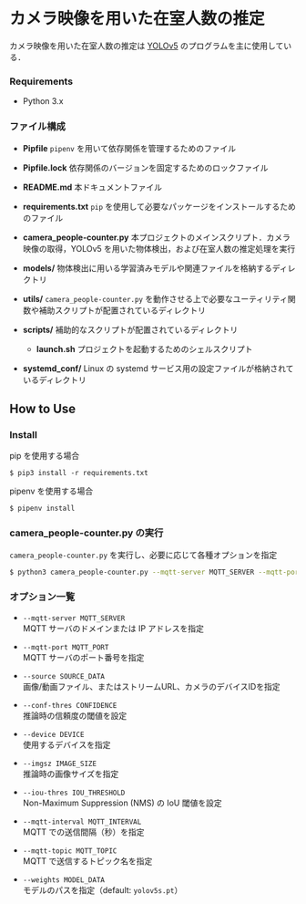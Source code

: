 # カメラ映像を用いた在室人数の推定
カメラ映像を用いた在室人数の推定は [YOLOv5](https://github.com/ultralytics/yolov5) のプログラムを主に使用している．

### Requirements
+ Python 3.x

### ファイル構成
- **Pipfile**
  `pipenv` を用いて依存関係を管理するためのファイル

- **Pipfile.lock**
  依存関係のバージョンを固定するためのロックファイル

- **README.md**
  本ドキュメントファイル

- **requirements.txt**
  `pip` を使用して必要なパッケージをインストールするためのファイル

- **camera_people-counter.py**
  本プロジェクトのメインスクリプト．カメラ映像の取得，YOLOv5 を用いた物体検出，および在室人数の推定処理を実行

- **models/**
  物体検出に用いる学習済みモデルや関連ファイルを格納するディレクトリ

- **utils/**
  `camera_people-counter.py` を動作させる上で必要なユーティリティ関数や補助スクリプトが配置されているディレクトリ

- **scripts/**
  補助的なスクリプトが配置されているディレクトリ
  - **launch.sh**
    プロジェクトを起動するためのシェルスクリプト

- **systemd_conf/**
  Linux の systemd サービス用の設定ファイルが格納されているディレクトリ

## How to Use

### Install
pip を使用する場合

 `$ pip3 install -r requirements.txt`

pipenv を使用する場合

  `$ pipenv install`
### camera_people-counter.py の実行

`camera_people-counter.py` を実行し、必要に応じて各種オプションを指定

```bash
$ python3 camera_people-counter.py --mqtt-server MQTT_SERVER --mqtt-port MQTT_PORT --source <source_name>  [--weights MODEL_DATA] [--imgsz IMAGE_SIZE] [--conf-thres CONFIDENCE] [--iou-thres IOU_THRESHOLD] [--device DEVICE]  [--mqtt-topic MQTT_TOPIC]  [--mqtt-interval MQTT_INTERVAL]
```

### オプション一覧

- `--mqtt-server MQTT_SERVER`  
  MQTT サーバのドメインまたは IP アドレスを指定

- `--mqtt-port MQTT_PORT`  
  MQTT サーバのポート番号を指定

- `--source SOURCE_DATA`  
  画像/動画ファイル、またはストリームURL、カメラのデバイスIDを指定
- `--conf-thres CONFIDENCE`  
  推論時の信頼度の閾値を設定

- `--device DEVICE`  
  使用するデバイスを指定

- `--imgsz IMAGE_SIZE`  
  推論時の画像サイズを指定

- `--iou-thres IOU_THRESHOLD`  
  Non-Maximum Suppression (NMS) の IoU 閾値を設定

- `--mqtt-interval MQTT_INTERVAL`  
  MQTT での送信間隔（秒）を指定

- `--mqtt-topic MQTT_TOPIC`  
  MQTT で送信するトピック名を指定

- `--weights MODEL_DATA`  
  モデルのパスを指定（default: `yolov5s.pt`）



